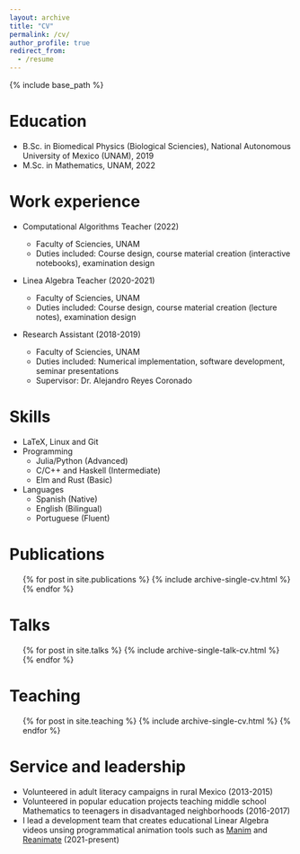 ```yaml
---
layout: archive
title: "CV"
permalink: /cv/
author_profile: true
redirect_from:
  - /resume
---
```


{% include base_path %}

Education
======
* B.Sc. in Biomedical Physics (Biological Sciencies), National Autonomous University of Mexico (UNAM), 2019
* M.Sc. in Mathematics, UNAM, 2022

Work experience
======
* Computational Algorithms Teacher (2022)
  * Faculty of Sciencies, UNAM
  * Duties included: Course design, course material creation (interactive notebooks), examination design

* Linea Algebra Teacher (2020-2021)
  * Faculty of Sciencies, UNAM
  * Duties included: Course design, course material creation (lecture notes), examination design

* Research Assistant (2018-2019)
  * Faculty of Sciencies, UNAM
  * Duties included: Numerical implementation, software development, seminar presentations
  * Supervisor: Dr. Alejandro Reyes Coronado

Skills
======
* LaTeX, Linux and Git
* Programming
  * Julia/Python (Advanced)
  * C/C++ and Haskell (Intermediate)
  * Elm and Rust (Basic)
* Languages
  * Spanish (Native)
  * English (Bilingual)
  * Portuguese (Fluent)
  
Publications
======
  <ul>{% for post in site.publications %}
    {% include archive-single-cv.html %}
  {% endfor %}</ul>
  
Talks
======
  <ul>{% for post in site.talks %}
    {% include archive-single-talk-cv.html %}
  {% endfor %}</ul>
  
Teaching
======
  <ul>{% for post in site.teaching %}
    {% include archive-single-cv.html %}
  {% endfor %}</ul>
  
Service and leadership
======
* Volunteered in adult literacy campaigns in rural Mexico (2013-2015)
* Volunteered in popular education projects teaching middle school Mathematics to teenagers in disadvantaged neighborhoods (2016-2017)
* I lead a development team that creates educational Linear Algebra videos unsing programmatical animation tools such as [Manim](https://www.manim.community/) and [Reanimate](https://reanimate.github.io/) (2021-present)
